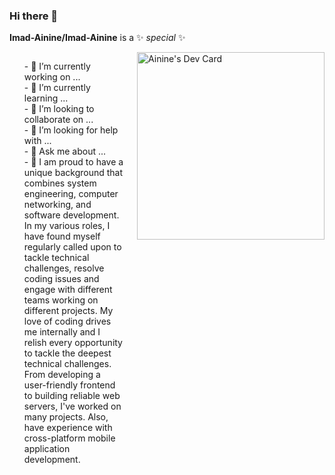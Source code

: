 ### Hi there 👋
**Imad-Ainine/Imad-Ainine** is a ✨ _special_ ✨ 
<div
style="
  display: flex;
  flex-direction: row;
  justify-content: space-around;
  gap: 20px;
"
>
<ul style="list-style: none">
  <li>- 🔭 I’m currently working on ...</li>
  <li>- 🌱 I’m currently learning ...</li>
  <li>- 👯 I’m looking to collaborate on ...</li>
  <li>- 🤔 I’m looking for help with ...</li>
  <li>- 💬 Ask me about ...</li>
  <li>- 🧠 I am proud to have a unique background that combines system engineering, computer networking, and software development. In my various roles, I have found myself regularly called upon to tackle technical challenges, resolve coding issues and engage with different teams working on different projects. My love of coding drives me internally and I relish every opportunity to tackle the deepest technical challenges. From developing a user-friendly frontend to building reliable web servers, I've worked on many projects. Also, have experience with cross-platform mobile application development.</li>
</ul>
<a href="https://app.daily.dev/ainineimadeddine"><img src="https://api.daily.dev/devcards/bd5ec23128c34193afe2dcd3a418ec98.png?r=16t" width="300" alt="Ainine's Dev Card"/></a>
</div>
